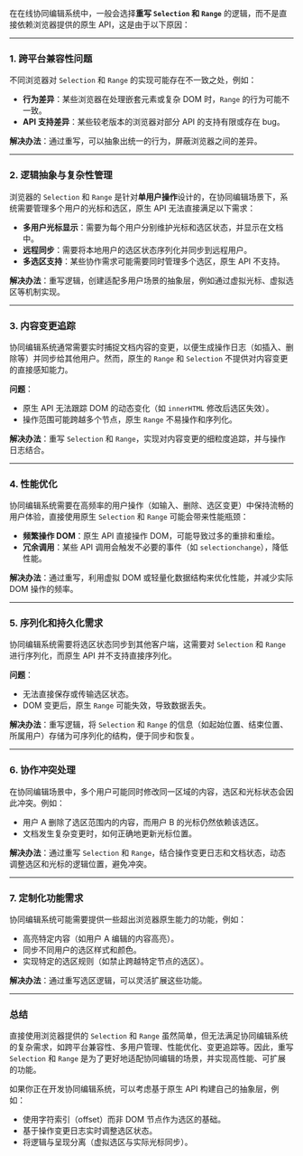 在在线协同编辑系统中，一般会选择**重写 `Selection` 和 `Range`** 的逻辑，而不是直接依赖浏览器提供的原生 API，这是由于以下原因：

------

### 1. **跨平台兼容性问题**

不同浏览器对 `Selection` 和 `Range` 的实现可能存在不一致之处，例如：

- **行为差异**：某些浏览器在处理嵌套元素或复杂 DOM 时，`Range` 的行为可能不一致。
- **API 支持差异**：某些较老版本的浏览器对部分 API 的支持有限或存在 bug。

**解决办法**：通过重写，可以抽象出统一的行为，屏蔽浏览器之间的差异。

------

### 2. **逻辑抽象与复杂性管理**

浏览器的 `Selection` 和 `Range` 是针对**单用户操作**设计的，在协同编辑场景下，系统需要管理多个用户的光标和选区，原生 API 无法直接满足以下需求：

- **多用户光标显示**：需要为每个用户分别维护光标和选区状态，并显示在文档中。
- **远程同步**：需要将本地用户的选区状态序列化并同步到远程用户。
- **多选区支持**：某些协作需求可能需要同时管理多个选区，原生 API 不支持。

**解决办法**：重写逻辑，创建适配多用户场景的抽象层，例如通过虚拟光标、虚拟选区等机制实现。

------

### 3. **内容变更追踪**

协同编辑系统通常需要实时捕捉文档内容的变更，以便生成操作日志（如插入、删除等）并同步给其他用户。然而，原生的 `Range` 和 `Selection` 不提供对内容变更的直接感知能力。

**问题**：

- 原生 API 无法跟踪 DOM 的动态变化（如 `innerHTML` 修改后选区失效）。
- 操作范围可能跨越多个节点，原生 `Range` 不易操作和序列化。

**解决办法**：重写 `Selection` 和 `Range`，实现对内容变更的细粒度追踪，并与操作日志结合。

------

### 4. **性能优化**

协同编辑系统需要在高频率的用户操作（如输入、删除、选区变更）中保持流畅的用户体验，直接使用原生 `Selection` 和 `Range` 可能会带来性能瓶颈：

- **频繁操作 DOM**：原生 API 直接操作 DOM，可能导致过多的重排和重绘。
- **冗余调用**：某些 API 调用会触发不必要的事件（如 `selectionchange`），降低性能。

**解决办法**：通过重写，利用虚拟 DOM 或轻量化数据结构来优化性能，并减少实际 DOM 操作的频率。

------

### 5. **序列化和持久化需求**

协同编辑系统需要将选区状态同步到其他客户端，这需要对 `Selection` 和 `Range` 进行序列化，而原生 API 并不支持直接序列化。

**问题**：

- 无法直接保存或传输选区状态。
- DOM 变更后，原生 `Range` 可能失效，导致数据丢失。

**解决办法**：重写逻辑，将 `Selection` 和 `Range` 的信息（如起始位置、结束位置、所属用户）存储为可序列化的结构，便于同步和恢复。

------

### 6. **协作冲突处理**

在协同编辑场景中，多个用户可能同时修改同一区域的内容，选区和光标状态会因此冲突。例如：

- 用户 A 删除了选区范围内的内容，而用户 B 的光标仍然依赖该选区。
- 文档发生复杂变更时，如何正确地更新光标位置。

**解决办法**：通过重写 `Selection` 和 `Range`，结合操作变更日志和文档状态，动态调整选区和光标的逻辑位置，避免冲突。

------

### 7. **定制化功能需求**

协同编辑系统可能需要提供一些超出浏览器原生能力的功能，例如：

- 高亮特定内容（如用户 A 编辑的内容高亮）。
- 同步不同用户的选区样式和颜色。
- 实现特定的选区规则（如禁止跨越特定节点的选区）。

**解决办法**：通过重写选区逻辑，可以灵活扩展这些功能。

------

### 总结

直接使用浏览器提供的 `Selection` 和 `Range` 虽然简单，但无法满足协同编辑系统的复杂需求，如跨平台兼容性、多用户管理、性能优化、变更追踪等。因此，重写 `Selection` 和 `Range` 是为了更好地适配协同编辑的场景，并实现高性能、可扩展的功能。

如果你正在开发协同编辑系统，可以考虑基于原生 API 构建自己的抽象层，例如：

- 使用字符索引（offset）而非 DOM 节点作为选区的基础。
- 基于操作变更日志实时调整选区状态。
- 将逻辑与呈现分离（虚拟选区与实际光标同步）。